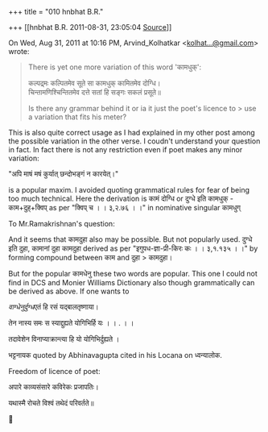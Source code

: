 +++
title = "010 hnbhat B.R."

+++
[[hnbhat B.R.	2011-08-31, 23:05:04 [Source](https://groups.google.com/g/samskrita/c/Z-TyJPS7lI8)]]



On Wed, Aug 31, 2011 at 10:16 PM, Arvind_Kolhatkar \<[kolhat...@gmail.com]()\> wrote:  

> There is yet one more variation of this word 'कामधुक्':  
>   
> कल्पद्र्मः कल्पितमेव सूते सा कामधुक् कामितमेव दोग्धि।  
> चिन्तामणिश्चिन्तितमेव दत्ते सतां हि सङ्गः सकलं प्रसूते॥  
>   
> Is there any grammar behind it or ia it just the poet's licence to > use  
> a variation that fits his meter?  
>   

  

This is also quite correct usage as I had explained in my other post among the possible variation in the other verse. I coudn't understand your question in fact. In fact there is not any restriction even if poet makes any minor variation:

  

"अपि माषं मषं कुर्यात् छन्दोभङ्गं न कारयेत्।"



is a popular maxim. I avoided quoting grammatical rules for fear of being too much technical. Here the derivation is कामं दोग्धि or दुग्धे इति कामधुक् - काम+दुह्+क्विप् as per "क्विप् च  । । ३,२.७६ । ।" in nominative singular कामधुग्

  

To Mr.Ramakrishnan's question:

  

And it seems that कामदुहा also may be possible. But not popularly used.
दुग्धे इति दुहा, कामानां दुहा कामदुहा derived as per "इगुपध-ज्ञा-प्री-किरः कः । । ३,१.१३५ । ।" by forming compound between काम and दुहा \> कामदुहा।

But for the popular कामधेनु these two words are popular. This one I could not find in DCS and Monier Williams Dictionary also though grammatically can be derived as above. If one wants to

  

*वाग्धेनुर्दुग्ध*एतं हि रसं यद्बालतृष्णाया।

तेन नास्य समः स स्याद्दुह्यते योगिभिर्हि यः  । । . । ।

तदावेशेन विनाप्याक्रान्त्या हि यो योगिभिर्दुह्यते ।

  

भट्टनायक quoted by Abhinavagupta cited in his Locana on ध्वन्यालोक.

  

Freedom of licence of poet:

  

अपारे काव्यसंसारे कविरेकः प्रजापतिः।

यथास्मै रोचते विश्वं तथेदं परिवर्तते॥

  



